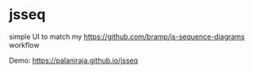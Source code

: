 # jsseq
simple UI to match my https://github.com/bramp/js-sequence-diagrams workflow


Demo: https://palaniraja.github.io/jsseq